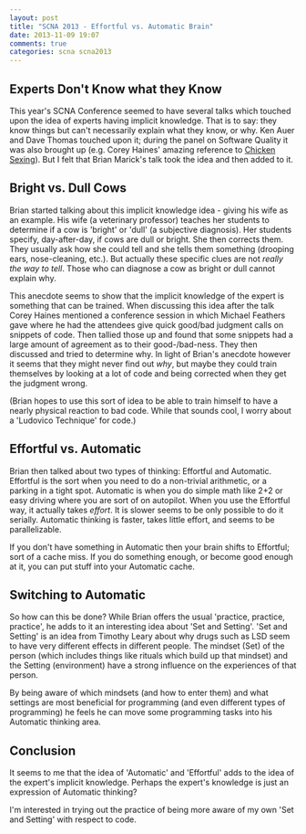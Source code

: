 ```yaml
---
layout: post
title: "SCNA 2013 - Effortful vs. Automatic Brain"
date: 2013-11-09 19:07
comments: true
categories: scna scna2013
---
```


## Experts Don't Know what they Know ##

This year's SCNA Conference seemed to have several talks which touched upon
the idea of experts having implicit knowledge. That is to say: they know
things but can't necessarily explain what they know, or why. Ken Auer and Dave
Thomas touched upon it; during the panel on Software Quality it was also
brought up (e.g.  Corey Haines' amazing reference to [Chicken Sexing][sexing]).
But I felt that Brian Marick's talk took the idea and then added to it.

## Bright vs. Dull Cows ##

Brian started talking about this implicit knowledge idea - giving his wife as
an example. His wife (a veterinary professor) teaches her students to
determine if a cow is 'bright' or 'dull' (a subjective diagnosis). Her
students specify, day-after-day, if cows are dull or bright. She then corrects
them. They usually ask how she could tell and she tells them something
(drooping ears, nose-cleaning, etc.). But actually these specific clues are
not *really the way to tell*. Those who can diagnose a cow as bright or dull
cannot explain why.

This anecdote seems to show that the implicit knowledge of the expert is
something that can be trained. When discussing this idea after the talk Corey
Haines mentioned a conference session in which Michael Feathers gave where he
had the attendees give quick good/bad judgment calls on snippets of code. Then
tallied those up and found that some snippets had a large amount of agreement
as to their good-/bad-ness. They then discussed and tried to determine why.
In light of Brian's anecdote however it seems that they might never find out
*why*, but maybe they could train themselves by looking at a lot of code and
being corrected when they get the judgment wrong.

(Brian hopes to use this sort of idea to be able to train himself to have a
nearly physical reaction to bad code. While that sounds cool, I worry about a
'Ludovico Technique' for code.)

## Effortful vs. Automatic ##

Brian then talked about two types of thinking: Effortful and Automatic.
Effortful is the sort when you need to do a non-trivial arithmetic, or a
parking in a tight spot. Automatic is when you do simple math like 2+2 or easy
driving where you are sort of on autopilot. When you use the Effortful way, it
actually takes *effort*. It is slower seems to be only possible to do it
serially. Automatic thinking is faster, takes little effort, and seems to be
parallelizable.

If you don't have something in Automatic then your brain shifts to Effortful;
sort of a cache miss.  If you do something enough, or become good enough at
it, you can put stuff into your Automatic cache.

## Switching to Automatic ##

So how can this be done? While Brian offers the usual 'practice, practice,
practice', he adds to it an interesting idea about 'Set and Setting'. 'Set and
Setting' is an idea from Timothy Leary about why drugs such as LSD seem to
have very different effects in different people. The mindset (Set) of the
person (which includes things like rituals which build up that mindset) and
the Setting (environment) have a strong influence on the experiences of that
person. 

By being aware of which mindsets (and how to enter them) and what settings are
most beneficial for programming (and even different types of programming) he
feels he can move some programming tasks into his Automatic thinking area.

## Conclusion ##

It seems to me that the idea of 'Automatic' and 'Effortful' adds to the idea
of the expert's implicit knowledge. Perhaps the expert's knowledge is just an
expression of Automatic thinking? 

I'm interested in trying out the practice of being more aware of my own 'Set
and Setting' with respect to code.

[sexing]: http://en.wikipedia.org/wiki/Chicken_sexing
